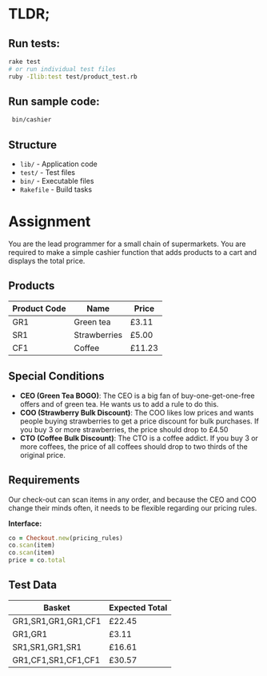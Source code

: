 # TLDR;

## Run tests:
   ```bash
   rake test
   # or run individual test files
   ruby -Ilib:test test/product_test.rb
   ```

## Run sample code:
  ```bash
   bin/cashier
   ```

## Structure

- `lib/` - Application code
- `test/` - Test files
- `bin/` - Executable files
- `Rakefile` - Build tasks

# Assignment

You are the lead programmer for a small chain of supermarkets. You are required to make a simple cashier function that adds products to a cart and displays the total price.

## Products

| Product Code | Name         | Price |
|--------------|--------------|-------|
| GR1          | Green tea    | £3.11 |
| SR1          | Strawberries | £5.00 |
| CF1          | Coffee       | £11.23 |

## Special Conditions

- **CEO (Green Tea BOGO)**: The CEO is a big fan of buy-one-get-one-free offers and of green tea. He wants us to add a rule to do this.
- **COO (Strawberry Bulk Discount)**: The COO likes low prices and wants people buying strawberries to get a price discount for bulk purchases. If you buy 3 or more strawberries, the price should drop to £4.50
- **CTO (Coffee Bulk Discount)**: The CTO is a coffee addict. If you buy 3 or more coffees, the price of all coffees should drop to two thirds of the original price.

## Requirements

Our check-out can scan items in any order, and because the CEO and COO change their minds often, it needs to be flexible regarding our pricing rules.

**Interface:**
```ruby
co = Checkout.new(pricing_rules)
co.scan(item)
co.scan(item)
price = co.total
```

## Test Data

| Basket | Expected Total |
|--------|----------------|
| GR1,SR1,GR1,GR1,CF1 | £22.45 |
| GR1,GR1 | £3.11 |
| SR1,SR1,GR1,SR1 | £16.61 |
| GR1,CF1,SR1,CF1,CF1 | £30.57 |